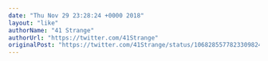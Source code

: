 ```yaml
---
date: "Thu Nov 29 23:28:24 +0000 2018"
layout: "like"
authorName: "41 Strange"
authorUrl: "https://twitter.com/41Strange"
originalPost: "https://twitter.com/41Strange/status/1068285577823309824"
---
```

